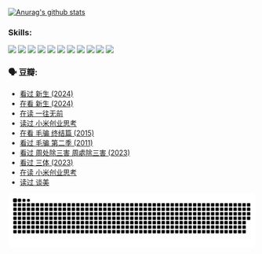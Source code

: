 
[![Anurag's github stats](https://github-readme-stats.vercel.app/api?username=w940853815)](https://github.com/anuraghazra/github-readme-stats)

### Skills:

<code><img height="32" src="https://cdn.jsdelivr.net/npm/simple-icons@v5/icons/python.svg"></code>
<code><img height="32" src="https://cdn.jsdelivr.net/npm/simple-icons@v5/icons/javascript.svg"></code>
<code><img height="32" src="https://cdn.jsdelivr.net/npm/simple-icons@v5/icons/django.svg"></code>
<code><img height="32" src="https://cdn.jsdelivr.net/npm/simple-icons@v5/icons/flask.svg"></code>
<code><img height="32" src="https://cdn.jsdelivr.net/npm/simple-icons@v5/icons/vuetify.svg"></code>
<code><img height="32" src="https://cdn.jsdelivr.net/npm/simple-icons@v5/icons/git.svg"></code>
<code><img height="32" src="https://cdn.jsdelivr.net/npm/simple-icons@v5/icons/docker.svg"></code>
<code><img height="32" src="https://cdn.jsdelivr.net/npm/simple-icons@v5/icons/postgresql.svg"></code>
<code><img height="32" src="https://cdn.jsdelivr.net/npm/simple-icons@v5/icons/elasticsearch.svg"></code>
<code><img height="32" src="https://cdn.jsdelivr.net/npm/simple-icons@v5/icons/macos.svg"></code>
<code><img height="32" src="https://cdn.jsdelivr.net/npm/simple-icons@v5/icons/linux.svg"></code>

### 🗣 豆瓣:

<!-- DOUBAN-ACTIVITIES:START -->
- [看过 新生‎ (2024)](https://www.douban.com/people/136069238/status/4612373431/?_i=16113559)
- [在看 新生‎ (2024)](https://www.douban.com/people/136069238/status/4607441062/?_i=16113559)
- [在读 一往无前](https://www.douban.com/people/136069238/status/4590507310/?_i=16113559)
- [读过 小米创业思考](https://www.douban.com/people/136069238/status/4590506983/?_i=16113559)
- [在看 毛骗 终结篇‎ (2015)](https://www.douban.com/people/136069238/status/4581971924/?_i=16113559)
- [看过 毛骗 第二季‎ (2011)](https://www.douban.com/people/136069238/status/4581971810/?_i=16113559)
- [看过 周处除三害 周處除三害‎ (2023)](https://www.douban.com/people/136069238/status/4575646701/?_i=16113559)
- [看过 三体‎ (2023)](https://www.douban.com/people/136069238/status/4574263039/?_i=16113559)
- [在读 小米创业思考](https://www.douban.com/people/136069238/status/4572047905/?_i=16113559)
- [读过 谈美](https://www.douban.com/people/136069238/status/4572047629/?_i=16113559)
<!-- DOUBAN-ACTIVITIES:END -->


![Snake animation](https://raw.githubusercontent.com/w940853815/w940853815/output/github-contribution-grid-snake.svg)

<!--
**w940853815/w940853815** is a ✨ _special_ ✨ repository because its `README.md` (this file) appears on your GitHub profile.

Here are some ideas to get you started:

- 🔭 I’m currently working on ...
- 🌱 I’m currently learning ...
- 👯 I’m looking to collaborate on ...
- 🤔 I’m looking for help with ...
- 💬 Ask me about ...
- 📫 How to reach me: ...
- 😄 Pronouns: ...
- ⚡ Fun fact: ...
-->

